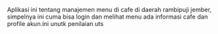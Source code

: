 Aplikasi ini tentang manajemen menu di cafe di daerah rambipuji jember, simpelnya ini cuma bisa login dan melihat menu ada informasi cafe dan profile akun.ini unutk penilaian uts